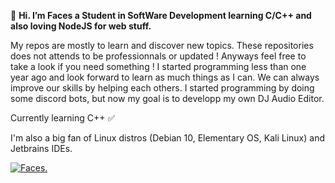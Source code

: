 🐧 **Hi. I’m Faces a Student in SoftWare Development learning C/C++ and also loving NodeJS for web stuff.**

My repos are mostly to learn and discover new topics. These repositories does not attends to be professionnals or updated ! Anyways feel free to take a look if you need something ! I started programming less than one year ago and look forward to learn as much things as I can. We can always improve our skills by helping each others. I started programming by doing some discord bots, but now my goal is to developp my own DJ Audio Editor.

Currently learning C++ ✅

I'm also a big fan of Linux distros (Debian 10, Elementary OS, Kali Linux) and Jetbrains IDEs.

[![Faces.](https://3.bp.blogspot.com/_aYI8XKQ7NZc/THwPfS7r7VI/AAAAAAAAAA4/88mEcMYmu0M/s1600/SolarWorlds_CrescentMoon_1280x1024+copy.jpg)](https://facesh.me)


